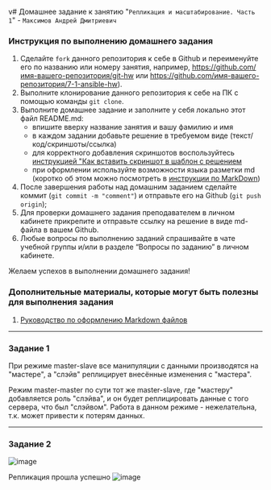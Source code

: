  v# Домашнее задание к занятию "`Репликация и масштабирование. Часть 1`" - `Максимов Андрей Дмитриевич`


### Инструкция по выполнению домашнего задания

   1. Сделайте `fork` данного репозитория к себе в Github и переименуйте его по названию или номеру занятия, например, https://github.com/имя-вашего-репозитория/git-hw или  https://github.com/имя-вашего-репозитория/7-1-ansible-hw).
   2. Выполните клонирование данного репозитория к себе на ПК с помощью команды `git clone`.
   3. Выполните домашнее задание и заполните у себя локально этот файл README.md:
      - впишите вверху название занятия и вашу фамилию и имя
      - в каждом задании добавьте решение в требуемом виде (текст/код/скриншоты/ссылка)
      - для корректного добавления скриншотов воспользуйтесь [инструкцией "Как вставить скриншот в шаблон с решением](https://github.com/netology-code/sys-pattern-homework/blob/main/screen-instruction.md)
      - при оформлении используйте возможности языка разметки md (коротко об этом можно посмотреть в [инструкции  по MarkDown](https://github.com/netology-code/sys-pattern-homework/blob/main/md-instruction.md))
   4. После завершения работы над домашним заданием сделайте коммит (`git commit -m "comment"`) и отправьте его на Github (`git push origin`);
   5. Для проверки домашнего задания преподавателем в личном кабинете прикрепите и отправьте ссылку на решение в виде md-файла в вашем Github.
   6. Любые вопросы по выполнению заданий спрашивайте в чате учебной группы и/или в разделе “Вопросы по заданию” в личном кабинете.
   
Желаем успехов в выполнении домашнего задания!
   
### Дополнительные материалы, которые могут быть полезны для выполнения задания

1. [Руководство по оформлению Markdown файлов](https://gist.github.com/Jekins/2bf2d0638163f1294637#Code)

---

### Задание 1
При режиме master-slave все манипуляции с данными производятся на "мастере", а "слэйв" реплицирует внесённые изменения с "мастера".

Режим master-master по сути тот же master-slave, где "мастеру" добавляется роль "слэйва", и он будет реплицировать данные с того сервера, что был "слэйвом". Работа в данном режиме - нежелательна, т.к. может привести к потерям данных.

---

### Задание 2

![image](https://github.com/duha2060/replication1/assets/80347708/4b15b8ce-8863-46c3-8bcb-88198aa245b0)

Репликация прошла успешно
![image](https://github.com/duha2060/replication1/assets/80347708/011f29e0-9e73-4d38-92f4-01ae49f53392)



